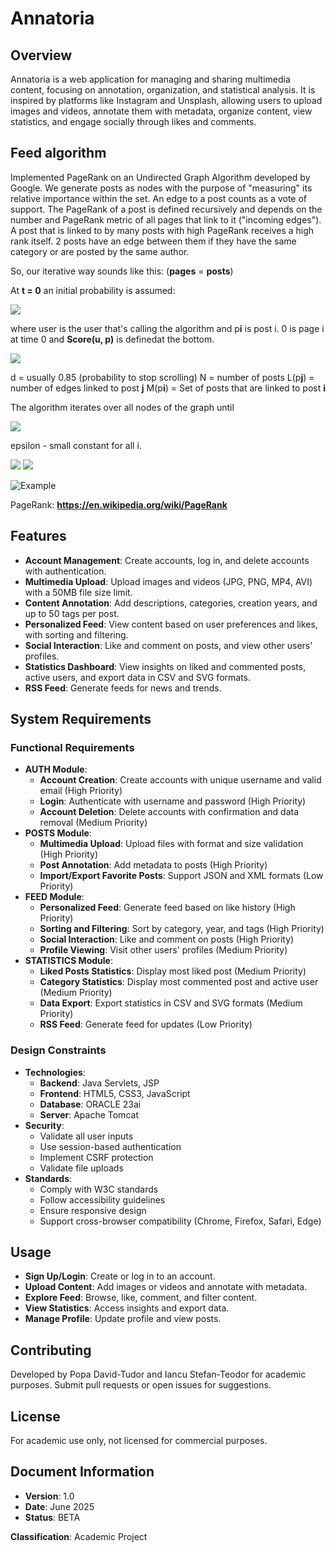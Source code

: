 # Annatoria

## Overview

Annatoria is a web application for managing and sharing multimedia content, focusing on annotation, organization, and statistical analysis. It is inspired by platforms like Instagram and Unsplash, allowing users to upload images and videos, annotate them with metadata, organize content, view statistics, and engage socially through likes and comments.

## Feed algorithm

Implemented PageRank on an Undirected Graph Algorithm developed by Google. We generate posts as nodes with the purpose of "measuring" its relative importance within the set. An edge to a post counts as a vote of support. The PageRank of a post is defined recursively and depends on the number and PageRank metric of all pages that link to it ("incoming edges"). A post that is linked to by many posts with high PageRank receives a high rank itself. 2 posts have an edge between them if they have the same category or are posted by the same author.

So, our iterative way sounds like this: (**pages** = **posts**)

At **t = 0** an initial probability is assumed:

![](docs/images/iterative.png)

where user is the user that's calling the algorithm and p**i** is post i. 0 is page i at time 0 and **Score(u, p)** is definedat the bottom.

![](docs/images/computation.png)

d = usually 0.85 (probability to stop scrolling)
N = number of posts
L(p**j**) = number of edges linked to post **j**
M(p**i**) = Set of posts that are linked to post **i**

The algorithm iterates over all nodes of the graph until

![](docs/images/until.png)

epsilon - small constant
for all i.

![](docs/images/score1.png)
![](docs/images/score2.png)

![Example](docs/images/example.svg)

PageRank: **https://en.wikipedia.org/wiki/PageRank**

## Features

- **Account Management**: Create accounts, log in, and delete accounts with authentication.
- **Multimedia Upload**: Upload images and videos (JPG, PNG, MP4, AVI) with a 50MB file size limit.
- **Content Annotation**: Add descriptions, categories, creation years, and up to 50 tags per post.
- **Personalized Feed**: View content based on user preferences and likes, with sorting and filtering.
- **Social Interaction**: Like and comment on posts, and view other users' profiles.
- **Statistics Dashboard**: View insights on liked and commented posts, active users, and export data in CSV and SVG formats.
- **RSS Feed**: Generate feeds for news and trends.

## System Requirements

### Functional Requirements

- **AUTH Module**:
  - **Account Creation**: Create accounts with unique username and valid email (High Priority)
  - **Login**: Authenticate with username and password (High Priority)
  - **Account Deletion**: Delete accounts with confirmation and data removal (Medium Priority)
- **POSTS Module**:
  - **Multimedia Upload**: Upload files with format and size validation (High Priority)
  - **Post Annotation**: Add metadata to posts (High Priority)
  - **Import/Export Favorite Posts**: Support JSON and XML formats (Low Priority)
- **FEED Module**:
  - **Personalized Feed**: Generate feed based on like history (High Priority)
  - **Sorting and Filtering**: Sort by category, year, and tags (High Priority)
  - **Social Interaction**: Like and comment on posts (High Priority)
  - **Profile Viewing**: Visit other users' profiles (Medium Priority)
- **STATISTICS Module**:
  - **Liked Posts Statistics**: Display most liked post (Medium Priority)
  - **Category Statistics**: Display most commented post and active user (Medium Priority)
  - **Data Export**: Export statistics in CSV and SVG formats (Medium Priority)
  - **RSS Feed**: Generate feed for updates (Low Priority)


### Design Constraints

- **Technologies**:
  - **Backend**: Java Servlets, JSP
  - **Frontend**: HTML5, CSS3, JavaScript
  - **Database**: ORACLE 23ai
  - **Server**: Apache Tomcat
- **Security**:
  - Validate all user inputs
  - Use session-based authentication
  - Implement CSRF protection
  - Validate file uploads
- **Standards**:
  - Comply with W3C standards
  - Follow accessibility guidelines
  - Ensure responsive design
  - Support cross-browser compatibility (Chrome, Firefox, Safari, Edge)


## Usage

- **Sign Up/Login**: Create or log in to an account.
- **Upload Content**: Add images or videos and annotate with metadata.
- **Explore Feed**: Browse, like, comment, and filter content.
- **View Statistics**: Access insights and export data.
- **Manage Profile**: Update profile and view posts.

## Contributing

Developed by Popa David-Tudor and Iancu Stefan-Teodor for academic purposes. Submit pull requests or open issues for suggestions.

## License

For academic use only, not licensed for commercial purposes.

## Document Information

- **Version**: 1.0
- **Date**: June 2025
- **Status**: BETA

**Classification**: Academic Project


